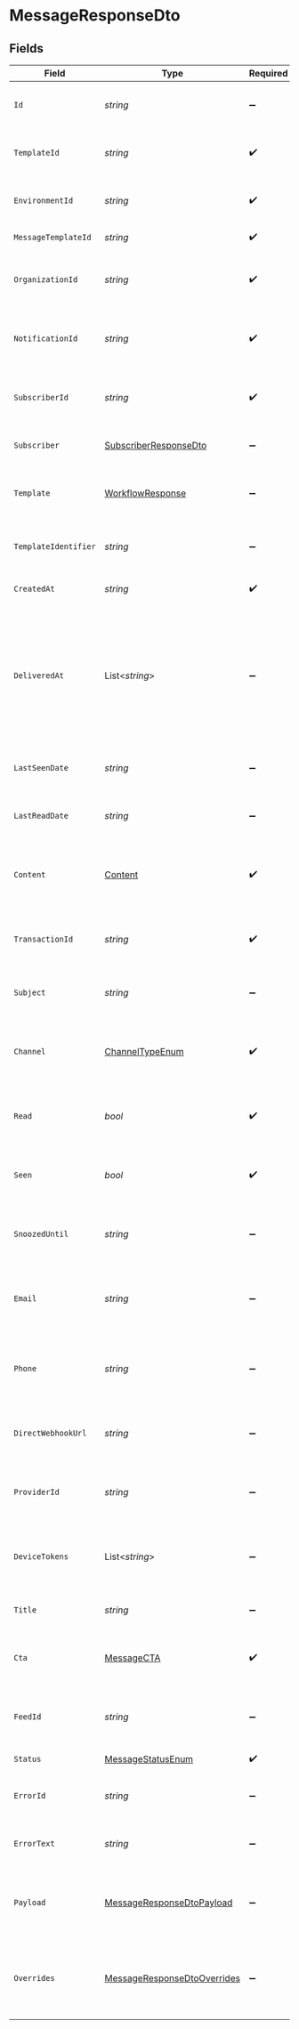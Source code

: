 # MessageResponseDto


## Fields

| Field                                                                                                                | Type                                                                                                                 | Required                                                                                                             | Description                                                                                                          |
| -------------------------------------------------------------------------------------------------------------------- | -------------------------------------------------------------------------------------------------------------------- | -------------------------------------------------------------------------------------------------------------------- | -------------------------------------------------------------------------------------------------------------------- |
| `Id`                                                                                                                 | *string*                                                                                                             | :heavy_minus_sign:                                                                                                   | Unique identifier for the message                                                                                    |
| `TemplateId`                                                                                                         | *string*                                                                                                             | :heavy_check_mark:                                                                                                   | Template ID associated with the message                                                                              |
| `EnvironmentId`                                                                                                      | *string*                                                                                                             | :heavy_check_mark:                                                                                                   | Environment ID where the message is sent                                                                             |
| `MessageTemplateId`                                                                                                  | *string*                                                                                                             | :heavy_check_mark:                                                                                                   | Message template ID                                                                                                  |
| `OrganizationId`                                                                                                     | *string*                                                                                                             | :heavy_check_mark:                                                                                                   | Organization ID associated with the message                                                                          |
| `NotificationId`                                                                                                     | *string*                                                                                                             | :heavy_check_mark:                                                                                                   | Notification ID associated with the message                                                                          |
| `SubscriberId`                                                                                                       | *string*                                                                                                             | :heavy_check_mark:                                                                                                   | Subscriber ID associated with the message                                                                            |
| `Subscriber`                                                                                                         | [SubscriberResponseDto](../../Models/Components/SubscriberResponseDto.md)                                            | :heavy_minus_sign:                                                                                                   | Subscriber details, if available                                                                                     |
| `Template`                                                                                                           | [WorkflowResponse](../../Models/Components/WorkflowResponse.md)                                                      | :heavy_minus_sign:                                                                                                   | Workflow template associated with the message                                                                        |
| `TemplateIdentifier`                                                                                                 | *string*                                                                                                             | :heavy_minus_sign:                                                                                                   | Identifier for the message template                                                                                  |
| `CreatedAt`                                                                                                          | *string*                                                                                                             | :heavy_check_mark:                                                                                                   | Creation date of the message                                                                                         |
| `DeliveredAt`                                                                                                        | List<*string*>                                                                                                       | :heavy_minus_sign:                                                                                                   | Array of delivery dates for the message, if the message has multiple delivery dates, for example after being snoozed |
| `LastSeenDate`                                                                                                       | *string*                                                                                                             | :heavy_minus_sign:                                                                                                   | Last seen date of the message, if available                                                                          |
| `LastReadDate`                                                                                                       | *string*                                                                                                             | :heavy_minus_sign:                                                                                                   | Last read date of the message, if available                                                                          |
| `Content`                                                                                                            | [Content](../../Models/Components/Content.md)                                                                        | :heavy_check_mark:                                                                                                   | Content of the message, can be an email block or a string                                                            |
| `TransactionId`                                                                                                      | *string*                                                                                                             | :heavy_check_mark:                                                                                                   | Transaction ID associated with the message                                                                           |
| `Subject`                                                                                                            | *string*                                                                                                             | :heavy_minus_sign:                                                                                                   | Subject of the message, if applicable                                                                                |
| `Channel`                                                                                                            | [ChannelTypeEnum](../../Models/Components/ChannelTypeEnum.md)                                                        | :heavy_check_mark:                                                                                                   | Channel type through which the message is sent                                                                       |
| `Read`                                                                                                               | *bool*                                                                                                               | :heavy_check_mark:                                                                                                   | Indicates if the message has been read                                                                               |
| `Seen`                                                                                                               | *bool*                                                                                                               | :heavy_check_mark:                                                                                                   | Indicates if the message has been seen                                                                               |
| `SnoozedUntil`                                                                                                       | *string*                                                                                                             | :heavy_minus_sign:                                                                                                   | Date when the message will be unsnoozed                                                                              |
| `Email`                                                                                                              | *string*                                                                                                             | :heavy_minus_sign:                                                                                                   | Email address associated with the message, if applicable                                                             |
| `Phone`                                                                                                              | *string*                                                                                                             | :heavy_minus_sign:                                                                                                   | Phone number associated with the message, if applicable                                                              |
| `DirectWebhookUrl`                                                                                                   | *string*                                                                                                             | :heavy_minus_sign:                                                                                                   | Direct webhook URL for the message, if applicable                                                                    |
| `ProviderId`                                                                                                         | *string*                                                                                                             | :heavy_minus_sign:                                                                                                   | Provider ID associated with the message, if applicable                                                               |
| `DeviceTokens`                                                                                                       | List<*string*>                                                                                                       | :heavy_minus_sign:                                                                                                   | Device tokens associated with the message, if applicable                                                             |
| `Title`                                                                                                              | *string*                                                                                                             | :heavy_minus_sign:                                                                                                   | Title of the message, if applicable                                                                                  |
| `Cta`                                                                                                                | [MessageCTA](../../Models/Components/MessageCTA.md)                                                                  | :heavy_check_mark:                                                                                                   | Call to action associated with the message                                                                           |
| `FeedId`                                                                                                             | *string*                                                                                                             | :heavy_minus_sign:                                                                                                   | Feed ID associated with the message, if applicable                                                                   |
| `Status`                                                                                                             | [MessageStatusEnum](../../Models/Components/MessageStatusEnum.md)                                                    | :heavy_check_mark:                                                                                                   | Status of the message                                                                                                |
| `ErrorId`                                                                                                            | *string*                                                                                                             | :heavy_minus_sign:                                                                                                   | Error ID if the message has an error                                                                                 |
| `ErrorText`                                                                                                          | *string*                                                                                                             | :heavy_minus_sign:                                                                                                   | Error text if the message has an error                                                                               |
| `Payload`                                                                                                            | [MessageResponseDtoPayload](../../Models/Components/MessageResponseDtoPayload.md)                                    | :heavy_minus_sign:                                                                                                   | The payload that was used to send the notification trigger                                                           |
| `Overrides`                                                                                                          | [MessageResponseDtoOverrides](../../Models/Components/MessageResponseDtoOverrides.md)                                | :heavy_minus_sign:                                                                                                   | Provider specific overrides used when triggering the notification                                                    |